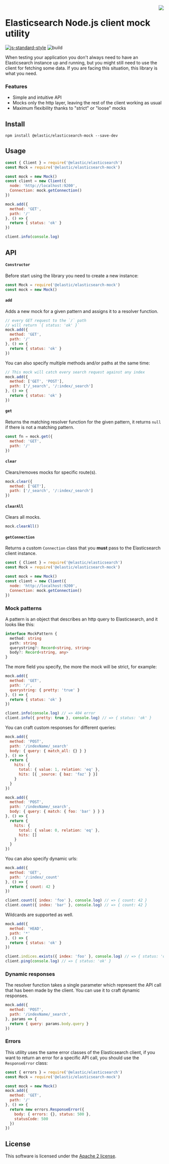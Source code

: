 <img align="right" width="auto" height="auto" src="https://www.elastic.co/static-res/images/elastic-logo-200.png">

# Elasticsearch Node.js client mock utility

[![js-standard-style](https://img.shields.io/badge/code%20style-standard-brightgreen.svg?style=flat)](http://standardjs.com/)  ![build](https://github.com/elastic/elasticsearch-js-mock/workflows/build/badge.svg)

When testing your application you don't always need to have an Elasticsearch instance up and running, but you might still need to use the client for fetching some data. If you are facing this situation, this library is what you need.

### Features

- Simple and intuitive API
- Mocks only the http layer, leaving the rest of the client working as usual
- Maximum flexibility thanks to "strict" or "loose" mocks

## Install
```
npm install @elastic/elasticsearch-mock --save-dev
```

## Usage

```js
const { Client } = require('@elastic/elasticsearch')
const Mock = require('@elastic/elasticsearch-mock')

const mock = new Mock()
const client = new Client({
  node: 'http://localhost:9200',
  Connection: mock.getConnection()
})

mock.add({
  method: 'GET',
  path: '/'
}, () => {
  return { status: 'ok' }
})

client.info(console.log)
```

## API

#### `Constructor`

Before start using the library you need to create a new instance:
```js
const Mock = require('@elastic/elasticsearch-mock')
const mock = new Mock()
```

#### `add`

Adds a new mock for a given pattern and assigns it to a resolver function.

```js
// every GET request to the `/` path
// will return `{ status: 'ok' }`
mock.add({
  method: 'GET',
  path: '/'
}, () => {
  return { status: 'ok' }
})
```

You can also specify multiple methods and/or paths at the same time:
```js
// This mock will catch every search request against any index
mock.add({
  method: ['GET', 'POST'],
  path: ['/_search', '/:index/_search']
}, () => {
  return { status: 'ok' }
})
```

#### `get`

Returns the matching resolver function for the given pattern, it returns `null` if there is not a matching pattern.

```js
const fn = mock.get({
  method: 'GET',
  path: '/'
})
```

#### `clear`

Clears/removes mocks for specific route(s).

```js
mock.clear({
  method: ['GET'],
  path: ['/_search', '/:index/_search']
})
```

#### `clearAll`

Clears all mocks.

```js
mock.clearAll()
```

#### `getConnection`

Returns a custom `Connection` class that you **must** pass to the Elasticsearch client instance.

```js
const { Client } = require('@elastic/elasticsearch')
const Mock = require('@elastic/elasticsearch-mock')

const mock = new Mock()
const client = new Client({
  node: 'http://localhost:9200',
  Connection: mock.getConnection()
})
```

### Mock patterns

A pattern is an object that describes an http query to Elasticsearch, and it looks like this:
```ts
interface MockPattern {
  method: string
  path: string
  querystring?: Record<string, string>
  body?: Record<string, any>
}
```

The more field you specify, the more the mock will be strict, for example:
```js
mock.add({
  method: 'GET',
  path: '/',
  querystring: { pretty: 'true' }
}, () => {
  return { status: 'ok' }
})

client.info(console.log) // => 404 error
client.info({ pretty: true }, console.log) // => { status: 'ok' }
```

You can craft custom responses for different queries:

```js
mock.add({
  method: 'POST',
  path: '/indexName/_search'
  body: { query: { match_all: {} } }
}, () => {
  return {
    hits: {
      total: { value: 1, relation: 'eq' },
      hits: [{ _source: { baz: 'faz' } }]
    }
  }
})

mock.add({
  method: 'POST',
  path: '/indexName/_search',
  body: { query: { match: { foo: 'bar' } } }
}, () => {
  return {
    hits: {
      total: { value: 0, relation: 'eq' },
      hits: []
    }
  }
})
```

You can also specify dynamic urls:
```js
mock.add({
  method: 'GET',
  path: '/:index/_count'
}, () => {
  return { count: 42 }
})

client.count({ index: 'foo' }, console.log) // => { count: 42 }
client.count({ index: 'bar' }, console.log) // => { count: 42 }
```

Wildcards are supported as well.
```js
mock.add({
  method: 'HEAD',
  path: '*'
}, () => {
  return { status: 'ok' }
})

client.indices.exists({ index: 'foo' }, console.log) // => { status: 'ok' }
client.ping(console.log) // => { status: 'ok' }
```

### Dynamic responses

The resolver function takes a single parameter which represent the API call that has been made by the client.
You can use it to craft dynamic responses.

```js
mock.add({
  method: 'POST',
  path: '/indexName/_search',
}, params => {
  return { query: params.body.query }
})
```

### Errors

This utility uses the same error classes of the Elasticsearch client, if you want to return an error for a specific API call, you should use the `ResponseError` class:

```js
const { errors } = require('@elastic/elasticsearch')
const Mock = require('@elastic/elasticsearch-mock')

const mock = new Mock()
mock.add({
  method: 'GET',
  path: '/'
}, () => {
  return new errors.ResponseError({
    body: { errors: {}, status: 500 },
    statusCode: 500
  })
})
```

## License

This software is licensed under the [Apache 2 license](./LICENSE).
